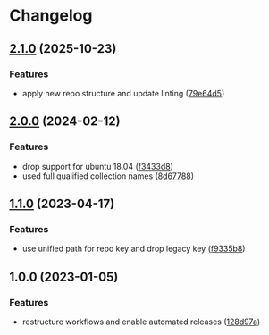# Changelog

## [2.1.0](https://github.com/rolehippie/fluentbit/compare/v2.0.0...v2.1.0) (2025-10-23)


### Features

* apply new repo structure and update linting ([79e64d5](https://github.com/rolehippie/fluentbit/commit/79e64d556a60a8f9d39cfac2fdb590e70b311491))

## [2.0.0](https://github.com/rolehippie/fluentbit/compare/v1.1.0...v2.0.0) (2024-02-12)


### Features

* drop support for ubuntu 18.04 ([f3433d8](https://github.com/rolehippie/fluentbit/commit/f3433d8a42eeb9c261aad61ada79e0b84f2cd19e))
* used full qualified collection names ([8d67788](https://github.com/rolehippie/fluentbit/commit/8d67788286795d1044d857545c4f15eb45c81493))

## [1.1.0](https://github.com/rolehippie/fluentbit/compare/v1.0.0...v1.1.0) (2023-04-17)


### Features

* use unified path for repo key and drop legacy key ([f9335b8](https://github.com/rolehippie/fluentbit/commit/f9335b805f4308e2cc564fdae2e1ee2756f491ca))

## 1.0.0 (2023-01-05)


### Features

* restructure workflows and enable automated releases ([128d97a](https://github.com/rolehippie/fluentbit/commit/128d97afd0a762ba2560b354ecbd55a6ec47891c))
